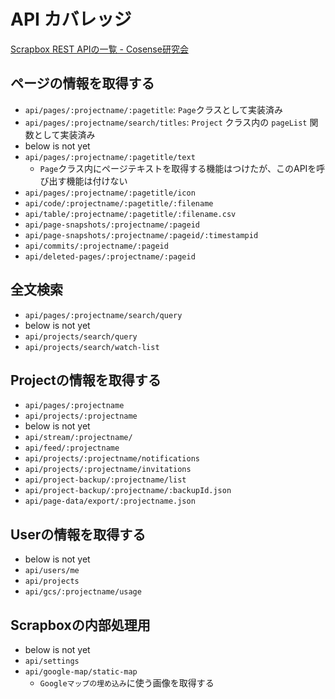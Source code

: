 # API カバレッジ

[Scrapbox REST APIの一覧 - Cosense研究会](https://scrapbox.io/scrapboxlab/Scrapbox_REST_API%E3%81%AE%E4%B8%80%E8%A6%A7)

## ページの情報を取得する

- `api/pages/:projectname/:pagetitle`: `Page`クラスとして実装済み
- `api/pages/:projectname/search/titles`: `Project` クラス内の `pageList` 関数として実装済み
- below is not yet
- `api/pages/:projectname/:pagetitle/text`
  - `Page`クラス内にページテキストを取得する機能はつけたが、このAPIを呼び出す機能は付けない
- `api/pages/:projectname/:pagetitle/icon`
- `api/code/:projectname/:pagetitle/:filename`
- `api/table/:projectname/:pagetitle/:filename.csv`
- `api/page-snapshots/:projectname/:pageid`
- `api/page-snapshots/:projectname/:pageid/:timestampid`
- `api/commits/:projectname/:pageid`
- `api/deleted-pages/:projectname/:pageid`

## 全文検索

- `api/pages/:projectname/search/query`
- below is not yet
- `api/projects/search/query`
- `api/projects/search/watch-list`

## Projectの情報を取得する

- `api/pages/:projectname`
- `api/projects/:projectname`
- below is not yet
- `api/stream/:projectname/`
- `api/feed/:projectname`
- `api/projects/:projectname/notifications`
- `api/projects/:projectname/invitations`
- `api/project-backup/:projectname/list`
- `api/project-backup/:projectname/:backupId.json`
- `api/page-data/export/:projectname.json`

## Userの情報を取得する

- below is not yet
- `api/users/me`
- `api/projects`
- `api/gcs/:projectname/usage`

## Scrapboxの内部処理用

- below is not yet
- `api/settings`
- `api/google-map/static-map`
  - `Googleマップの埋め込み`に使う画像を取得する
